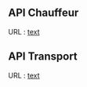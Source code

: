 ## API Chauffeur
URL : [text](http://127.0.0.1:8000/api/chauffeur/)   
## API Transport
URL : [text](http://127.0.0.1:8000/api/transport/)   
           